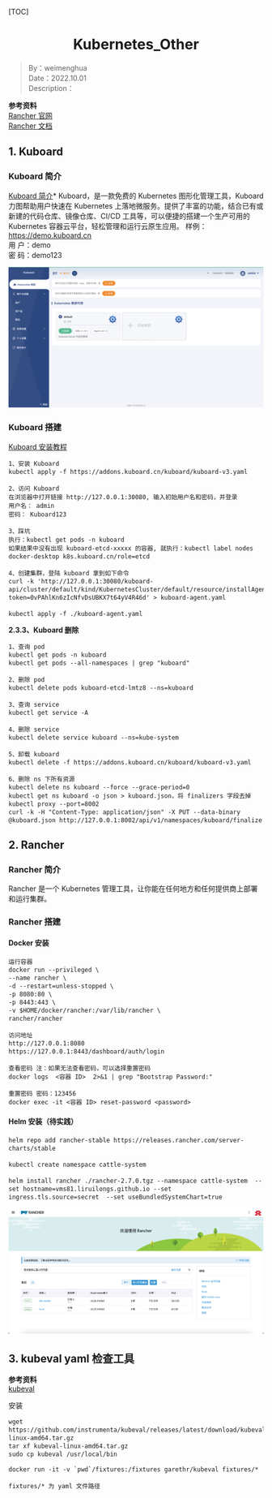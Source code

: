 [TOC]

<h1 align="center">Kubernetes_Other</h1>

> By：weimenghua  
> Date：2022.10.01   
> Description：

**参考资料**  
[Rancher 官网](https://www.rancher.cn/)  
[Rancher 文档](http://docs.rancher.cn/)  



## 1.  Kuboard

### Kuboard 简介

[Kuboard 简介](https://kuboard.cn/overview/)*
Kuboard，是一款免费的 Kubernetes 图形化管理工具，Kuboard 力图帮助用户快速在 Kubernetes 上落地微服务。提供了丰富的功能，结合已有或新建的代码仓库、镜像仓库、CI/CD 工具等，可以便捷的搭建一个生产可用的 Kubernetes 容器云平台，轻松管理和运行云原生应用。
样例：https://demo.kuboard.cn  
用 户：demo  
密 码：demo123

![](img/Kuboard.png)



### Kuboard 搭建
[Kuboard 安装教程](https://kuboard.cn/install/v3/install-in-k8s.html#%E5%AE%89%E8%A3%85)

```
1、安装 Kuboard
kubectl apply -f https://addons.kuboard.cn/kuboard/kuboard-v3.yaml

2、访问 Kuboard
在浏览器中打开链接 http://127.0.0.1:30080, 输入初始用户名和密码，并登录
用户名： admin
密码： Kuboard123

3、踩坑
执行：kubectl get pods -n kuboard
如果结果中没有出现 kuboard-etcd-xxxxx 的容器, 就执行：kubectl label nodes docker-desktop k8s.kuboard.cn/role=etcd 

4、创建集群，登陆 kuboard 拿到如下命令
curl -k 'http://127.0.0.1:30080/kuboard-api/cluster/default/kind/KubernetesCluster/default/resource/installAgentToKubernetes?token=0vPAhlKn6zIcNfvDsUBKX7t64yV4R46d' > kuboard-agent.yaml

kubectl apply -f ./kuboard-agent.yaml
```

**2.3.3、Kuboard 删除**

```
1、查询 pod
kubectl get pods -n kuboard
kubectl get pods --all-namespaces | grep "kuboard"

2、删除 pod
kubectl delete pods kuboard-etcd-lmtz8 --ns=kuboard

3、查询 service
kubectl get service -A

4、删除 service
kubectl delete service kuboard --ns=kube-system

5、卸载 kuboard
kubectl delete -f https://addons.kuboard.cn/kuboard/kuboard-v3.yaml

6、删除 ns 下所有资源
kubectl delete ns kuboard --force --grace-period=0
kubectl get ns kuboard -o json > kuboard.json，将 finalizers 字段去掉
kubectl proxy --port=8002
curl -k -H "Content-Type: application/json" -X PUT --data-binary @kuboard.json http://127.0.0.1:8002/api/v1/namespaces/kuboard/finalize
```



## 2. Rancher

### Rancher 简介
Rancher 是一个 Kubernetes 管理工具，让你能在任何地方和任何提供商上部署和运行集群。



### Rancher 搭建

#### Docker 安装

```
运行容器
docker run --privileged \
--name rancher \
-d --restart=unless-stopped \
-p 8080:80 \
-p 8443:443 \
-v $HOME/docker/rancher:/var/lib/rancher \
rancher/rancher

访问地址
http://127.0.0.1:8080
https://127.0.0.1:8443/dashboard/auth/login

查看密码 注：如果无法查看密码，可以选择重置密码
docker logs  <容器 ID>  2>&1 | grep "Bootstrap Password:"

重置密码 密码：123456
docker exec -it <容器 ID> reset-password <password>
```

#### Helm 安装（待实践）

```
helm repo add rancher-stable https://releases.rancher.com/server-charts/stable

kubectl create namespace cattle-system

helm install rancher ./rancher-2.7.0.tgz --namespace cattle-system  --set hostname=vms81.liruilongs.github.io --set ingress.tls.source=secret  --set useBundledSystemChart=true
```

![](img/Rancher.png)



## 3. kubeval yaml 检查工具

**参考资料**  
[kubeval](https://kubeval.instrumenta.dev/)

安装
```
wget https://github.com/instrumenta/kubeval/releases/latest/download/kubeval-linux-amd64.tar.gz
tar xf kubeval-linux-amd64.tar.gz
sudo cp kubeval /usr/local/bin
```

```
docker run -it -v `pwd`/fixtures:/fixtures garethr/kubeval fixtures/*

fixtures/* 为 yaml 文件路径
```
